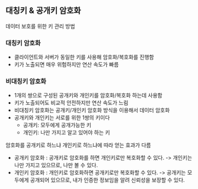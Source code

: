 ## 대칭키 & 공개키 암호화

 데이터 보호를 위한 키 관리 방법

### 대칭키 암호화

- 클라이언트와 서버가 동일한 키를 사용해 암호화/복호화를 진행함
- 키가 노출되면 매우 위험하지만 연산 속도가 빠름

### 비대칭키 암호화

- 1개의 쌍으로 구성된 공개키와 개인키를 암호화/복호화 하는데 사용함
- 키가 노출되어도 비교적 안전하지만 연산 속도가 느림
- 비대칭키 암호화는 공개키/개인키 암호화 방식을 이용해서 데이터 암호화
- 공개키와 개인키는 서로를 위한 1쌍의 키이다
    - 공개키: 모두에게 공개가능한 키
    - 개인키: 나만 가지고 알고 있어야 하는 키

암호화를 공개키로 하느냐 개인키로 하느냐에 따라 얻는 효과가 다름

- 공개키 암호화 : 공개키로 암호화를 하면 개인키로만 복호화할 수 있다. -> 개인키는 나만 가지고 있으므로, 나만 볼 수 있다.
- 개인키 암호화 : 개인키로 암호화하면 공개키로만 복호화할 수 있다. -> 공개키는 모두에게 공개되어 있으므로, 내가 인증한 정보임을 알려 신뢰성을 보장할 수 있다.
